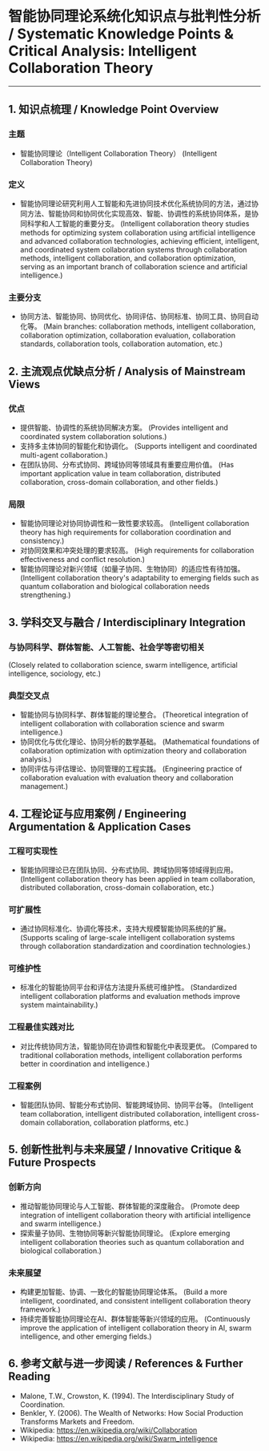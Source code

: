 # 智能协同理论系统化知识点与批判性分析 / Systematic Knowledge Points & Critical Analysis: Intelligent Collaboration Theory

---

## 1. 知识点梳理 / Knowledge Point Overview

### 主题

- 智能协同理论（Intelligent Collaboration Theory）
  (Intelligent Collaboration Theory)

### 定义

- 智能协同理论研究利用人工智能和先进协同技术优化系统协同的方法，通过协同方法、智能协同和协同优化实现高效、智能、协调性的系统协同体系，是协同科学和人工智能的重要分支。
  (Intelligent collaboration theory studies methods for optimizing system collaboration using artificial intelligence and advanced collaboration technologies, achieving efficient, intelligent, and coordinated system collaboration systems through collaboration methods, intelligent collaboration, and collaboration optimization, serving as an important branch of collaboration science and artificial intelligence.)

### 主要分支

- 协同方法、智能协同、协同优化、协同评估、协同标准、协同工具、协同自动化等。
  (Main branches: collaboration methods, intelligent collaboration, collaboration optimization, collaboration evaluation, collaboration standards, collaboration tools, collaboration automation, etc.)

## 2. 主流观点优缺点分析 / Analysis of Mainstream Views

### 优点

- 提供智能、协调性的系统协同解决方案。
  (Provides intelligent and coordinated system collaboration solutions.)
- 支持多主体协同的智能化和协调化。
  (Supports intelligent and coordinated multi-agent collaboration.)
- 在团队协同、分布式协同、跨域协同等领域具有重要应用价值。
  (Has important application value in team collaboration, distributed collaboration, cross-domain collaboration, and other fields.)

### 局限

- 智能协同理论对协同协调性和一致性要求较高。
  (Intelligent collaboration theory has high requirements for collaboration coordination and consistency.)
- 对协同效果和冲突处理的要求较高。
  (High requirements for collaboration effectiveness and conflict resolution.)
- 智能协同理论对新兴领域（如量子协同、生物协同）的适应性有待加强。
  (Intelligent collaboration theory's adaptability to emerging fields such as quantum collaboration and biological collaboration needs strengthening.)

## 3. 学科交叉与融合 / Interdisciplinary Integration

### 与协同科学、群体智能、人工智能、社会学等密切相关

  (Closely related to collaboration science, swarm intelligence, artificial intelligence, sociology, etc.)

### 典型交叉点

- 智能协同与协同科学、群体智能的理论整合。
  (Theoretical integration of intelligent collaboration with collaboration science and swarm intelligence.)
- 协同优化与优化理论、协同分析的数学基础。
  (Mathematical foundations of collaboration optimization with optimization theory and collaboration analysis.)
- 协同评估与评估理论、协同管理的工程实践。
  (Engineering practice of collaboration evaluation with evaluation theory and collaboration management.)

## 4. 工程论证与应用案例 / Engineering Argumentation & Application Cases

### 工程可实现性

- 智能协同理论已在团队协同、分布式协同、跨域协同等领域得到应用。
  (Intelligent collaboration theory has been applied in team collaboration, distributed collaboration, cross-domain collaboration, etc.)

### 可扩展性

- 通过协同标准化、协调化等技术，支持大规模智能协同系统的扩展。
  (Supports scaling of large-scale intelligent collaboration systems through collaboration standardization and coordination technologies.)

### 可维护性

- 标准化的智能协同平台和评估方法提升系统可维护性。
  (Standardized intelligent collaboration platforms and evaluation methods improve system maintainability.)

### 工程最佳实践对比

- 对比传统协同方法，智能协同在协调性和智能化中表现更优。
  (Compared to traditional collaboration methods, intelligent collaboration performs better in coordination and intelligence.)

### 工程案例

- 智能团队协同、智能分布式协同、智能跨域协同、协同平台等。
  (Intelligent team collaboration, intelligent distributed collaboration, intelligent cross-domain collaboration, collaboration platforms, etc.)

## 5. 创新性批判与未来展望 / Innovative Critique & Future Prospects

### 创新方向

- 推动智能协同理论与人工智能、群体智能的深度融合。
  (Promote deep integration of intelligent collaboration theory with artificial intelligence and swarm intelligence.)
- 探索量子协同、生物协同等新兴智能协同理论。
  (Explore emerging intelligent collaboration theories such as quantum collaboration and biological collaboration.)

### 未来展望

- 构建更加智能、协调、一致化的智能协同理论体系。
  (Build a more intelligent, coordinated, and consistent intelligent collaboration theory framework.)
- 持续完善智能协同理论在AI、群体智能等新兴领域的应用。
  (Continuously improve the application of intelligent collaboration theory in AI, swarm intelligence, and other emerging fields.)

## 6. 参考文献与进一步阅读 / References & Further Reading

- Malone, T.W., Crowston, K. (1994). The Interdisciplinary Study of Coordination.
- Benkler, Y. (2006). The Wealth of Networks: How Social Production Transforms Markets and Freedom.
- Wikipedia: <https://en.wikipedia.org/wiki/Collaboration>
- Wikipedia: <https://en.wikipedia.org/wiki/Swarm_intelligence>
